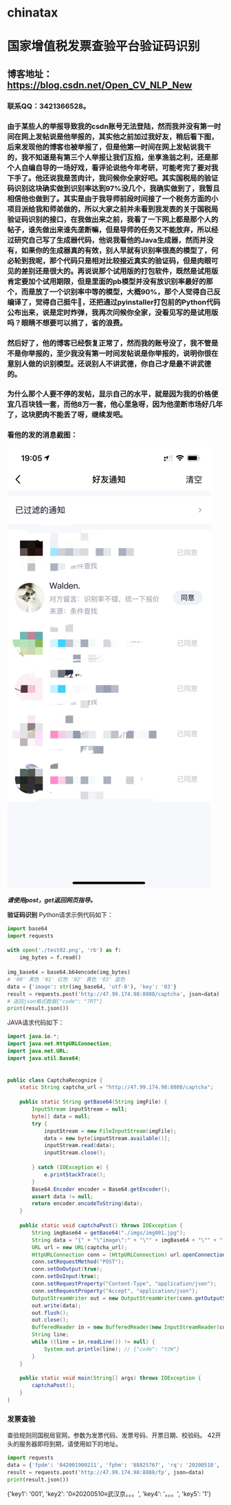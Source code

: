 # chinatax
# 国家增值税发票查验平台验证码识别
## 博客地址：https://blog.csdn.net/Open_CV_NLP_New
### 联系QQ：3421366528。
### 由于某些人的举报导致我的csdn账号无法登陆，然而我并没有第一时间在网上发帖说是他举报的，其实他之前加过我好友，稍后看下图，后来发现他的博客也被举报了，但是他第一时间在网上发帖说我干的，我不知道是有第三个人举报让我们互掐，坐享渔翁之利，还是那个人自编自导的一场好戏，看评论说他今年考研，可能考完了要对我下手了。他还说我是苦肉计，我问候你全家好吧。其实国税局的验证码识别这块确实做到识别率达到97%没几个，我确实做到了，我暂且相信他也做到了。其实是由于我导师前段时间接了一个税务方面的小项目派给我和师弟做的，所以大家之前并未看到我发表的关于国税局验证码识别的接口，在我做出来之前，我看了一下网上都是那个人的帖子，谁先做出来谁先垄断嘛，但是导师的任务又不能放弃，所以经过研究自己写了生成器代码，他说我看他的Java生成器，然而并没有，如果你的生成器真的有效，别人早就有识别率很高的模型了，何必轮到我呢，那个代码只是相对比较接近真实的验证码，但是肉眼可见的差别还是很大的。再说说那个试用版的打包软件，既然是试用版肯定要加个试用期限，但是里面的pb模型并没有放识别率最好的那个，而是放了一个识别率中等的模型，大概90%，那个人觉得自己反编译了，觉得自己挺牛🍺，还把通过pyinstaller打包前的Python代码公布出来，说是定时炸弹，我再次问候你全家，没看见写的是试用版吗？眼睛不想要可以捐了，省的浪费。
### 然后好了，他的博客已经恢复正常了，然而我的账号没了，我不管是不是你举报的，至少我没有第一时间发帖说是你举报的，说明你很在意别人做的识别模型。还说别人不讲武德，你自己才是最不讲武德的。
### 为什么那个人要不停的发帖，显示自己的水平，就是因为我的价格便宜几百块钱一套，而他8万一套，他心里急呀，因为他垄断市场好几年了，这块肥肉不能丢了呀，继续发吧。
### 看他的发的消息截图：
![Image text](https://github.com/digtial/chinatax/blob/main/%E6%B6%88%E6%81%AF%E6%88%AA%E5%9B%BE.JPG)
  
  
***请使用post，get返回网页指导。***

**验证码识别**
Python请求示例代码如下：
```python
import base64
import requests

with open('./test02.png', 'rb') as f:
    img_bytes = f.read()

img_base64 = base64.b64encode(img_bytes)
# '00' 黑色 '01' 红色 '02' 黄色 '03' 蓝色
data = {'image': str(img_base64, 'utf-8'), 'key': '03'}
result = requests.post('http://47.99.174.98:8808/captcha', json=data)
# 返回json格式数据{"code": "7RT"}
print(result.json())
```


JAVA请求代码如下：
```java
import java.io.*;
import java.net.HttpURLConnection;
import java.net.URL;
import java.util.Base64;


public class CaptchaRecognize {
    static String captcha_url = "http://47.99.174.98:8808/captcha";

    public static String getBase64(String imgFile) {
        InputStream inputStream = null;
        byte[] data = null;
        try {
            inputStream = new FileInputStream(imgFile);
            data = new byte[inputStream.available()];
            inputStream.read(data);
            inputStream.close();

        } catch (IOException e) {
            e.printStackTrace();
        }
        Base64.Encoder encoder = Base64.getEncoder();
        assert data != null;
        return encoder.encodeToString(data);
    }

    public static void captchaPost() throws IOException {
        String imgBase64 = getBase64("./imgs/img001.jpg");
        String data = "{" + "\"image\":" + "\"" + imgBase64 + "\"" + "," + "\"key\":" + "\"03\"" + "}";
        URL url = new URL(captcha_url);
        HttpURLConnection conn = (HttpURLConnection) url.openConnection();
        conn.setRequestMethod("POST");
        conn.setDoOutput(true);
        conn.setDoInput(true);
        conn.setRequestProperty("Content-Type", "application/json");
        conn.setRequestProperty("Accept", "application/json");
        OutputStreamWriter out = new OutputStreamWriter(conn.getOutputStream());
        out.write(data);
        out.flush();
        out.close();
        BufferedReader in = new BufferedReader(new InputStreamReader(conn.getInputStream(), "UTF-8"));
        String line;
        while ((line = in.readLine()) != null) {
            System.out.println(line); // {"code": "Y2W"}
        }
    }

    public static void main(String[] args) throws IOException {
        captchaPost();
    }
}

```


### 发票查验
查验规则同国税局官网，参数为发票代码、发票号码、开票日期、校验码。
42开头的服务器即将到期，请使用如下的地址。
```python
import requests
data = {'fpdm': '042001900211', 'fphm': '88825767', 'rq': '20200510', 'jym': '240104'}
result = requests.post('http://47.99.174.98:8808/fp', json=data)
print(result.json())
```

{'key1': '001', 'key2': '0≡20200510≡武汉京。。。', 'key4': '。。。', 'key5': '1'}
